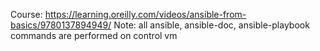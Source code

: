 Course: https://learning.oreilly.com/videos/ansible-from-basics/9780137894949/
Note: all ansible, ansible-doc, ansible-playbook commands are performed on control vm
